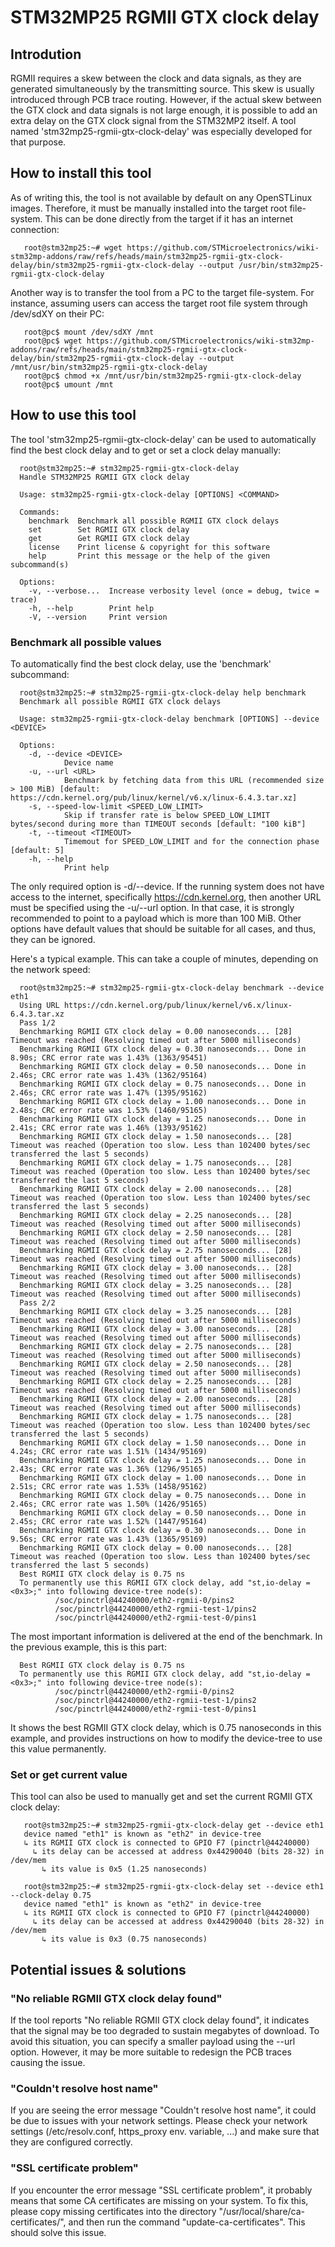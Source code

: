 # STM32MP25 RGMII GTX clock delay

## Introdution

RGMII requires a skew between the clock and data signals, as they are
generated simultaneously by the transmitting source. This skew is
usually introduced through PCB trace routing. However, if the actual
skew between the GTX clock and data signals is not large enough, it is
possible to add an extra delay on the GTX clock signal from the
STM32MP2 itself. A tool named 'stm32mp25-rgmii-gtx-clock-delay' was
especially developed for that purpose.

## How to install this tool

As of writing this, the tool is not available by default on any
OpenSTLinux images. Therefore, it must be manually installed into the
target root file-system. This can be done directly from the target if
it has an internet connection:
```text
   root@stm32mp25:~# wget https://github.com/STMicroelectronics/wiki-stm32mp-addons/raw/refs/heads/main/stm32mp25-rgmii-gtx-clock-delay/bin/stm32mp25-rgmii-gtx-clock-delay --output /usr/bin/stm32mp25-rgmii-gtx-clock-delay
```

Another way is to transfer the tool from a PC to the target
file-system.  For instance, assuming users can access the target root
file system through /dev/sdXY on their PC:
```text
   root@pc$ mount /dev/sdXY /mnt
   root@pc$ wget https://github.com/STMicroelectronics/wiki-stm32mp-addons/raw/refs/heads/main/stm32mp25-rgmii-gtx-clock-delay/bin/stm32mp25-rgmii-gtx-clock-delay --output /mnt/usr/bin/stm32mp25-rgmii-gtx-clock-delay
   root@pc$ chmod +x /mnt/usr/bin/stm32mp25-rgmii-gtx-clock-delay
   root@pc$ umount /mnt
```

## How to use this tool

The tool 'stm32mp25-rgmii-gtx-clock-delay' can be used to
automatically find the best clock delay and to get or set a clock
delay manually:
```text
  root@stm32mp25:~# stm32mp25-rgmii-gtx-clock-delay
  Handle STM32MP25 RGMII GTX clock delay
  
  Usage: stm32mp25-rgmii-gtx-clock-delay [OPTIONS] <COMMAND>
  
  Commands:
    benchmark  Benchmark all possible RGMII GTX clock delays
    set        Set RGMII GTX clock delay
    get        Get RGMII GTX clock delay
    license    Print license & copyright for this software
    help       Print this message or the help of the given subcommand(s)
  
  Options:
    -v, --verbose...  Increase verbosity level (once = debug, twice = trace)
    -h, --help        Print help
    -V, --version     Print version
```

### Benchmark all possible values

To automatically find the best clock delay, use the 'benchmark' subcommand:
```text
  root@stm32mp25:~# stm32mp25-rgmii-gtx-clock-delay help benchmark
  Benchmark all possible RGMII GTX clock delays
  
  Usage: stm32mp25-rgmii-gtx-clock-delay benchmark [OPTIONS] --device <DEVICE>
  
  Options:
    -d, --device <DEVICE>
            Device name
    -u, --url <URL>
            Benchmark by fetching data from this URL (recommended size > 100 MiB) [default: https://cdn.kernel.org/pub/linux/kernel/v6.x/linux-6.4.3.tar.xz]
    -s, --speed-low-limit <SPEED_LOW_LIMIT>
            Skip if transfer rate is below SPEED_LOW_LIMIT bytes/second during more than TIMEOUT seconds [default: "100 kiB"]
    -t, --timeout <TIMEOUT>
            Timemout for SPEED_LOW_LIMIT and for the connection phase [default: 5]
    -h, --help
            Print help
```

The only required option is -d/--device. If the running system does
not have access to the internet, specifically <https://cdn.kernel.org>,
then another URL must be specified using the -u/--url option. In that
case, it is strongly recommended to point to a payload which is more
than 100 MiB. Other options have default values that should be
suitable for all cases, and thus, they can be ignored.

Here's a typical example. This can take a couple of minutes, depending
on the network speed:
```text
  root@stm32mp25:~# stm32mp25-rgmii-gtx-clock-delay benchmark --device eth1
  Using URL https://cdn.kernel.org/pub/linux/kernel/v6.x/linux-6.4.3.tar.xz
  Pass 1/2
  Benchmarking RGMII GTX clock delay = 0.00 nanoseconds... [28] Timeout was reached (Resolving timed out after 5000 milliseconds)
  Benchmarking RGMII GTX clock delay = 0.30 nanoseconds... Done in 8.90s; CRC error rate was 1.43% (1363/95451)
  Benchmarking RGMII GTX clock delay = 0.50 nanoseconds... Done in 2.46s; CRC error rate was 1.43% (1362/95164)
  Benchmarking RGMII GTX clock delay = 0.75 nanoseconds... Done in 2.46s; CRC error rate was 1.47% (1395/95162)
  Benchmarking RGMII GTX clock delay = 1.00 nanoseconds... Done in 2.48s; CRC error rate was 1.53% (1460/95165)
  Benchmarking RGMII GTX clock delay = 1.25 nanoseconds... Done in 2.41s; CRC error rate was 1.46% (1393/95162)
  Benchmarking RGMII GTX clock delay = 1.50 nanoseconds... [28] Timeout was reached (Operation too slow. Less than 102400 bytes/sec transferred the last 5 seconds)
  Benchmarking RGMII GTX clock delay = 1.75 nanoseconds... [28] Timeout was reached (Operation too slow. Less than 102400 bytes/sec transferred the last 5 seconds)
  Benchmarking RGMII GTX clock delay = 2.00 nanoseconds... [28] Timeout was reached (Operation too slow. Less than 102400 bytes/sec transferred the last 5 seconds)
  Benchmarking RGMII GTX clock delay = 2.25 nanoseconds... [28] Timeout was reached (Resolving timed out after 5000 milliseconds)
  Benchmarking RGMII GTX clock delay = 2.50 nanoseconds... [28] Timeout was reached (Resolving timed out after 5000 milliseconds)
  Benchmarking RGMII GTX clock delay = 2.75 nanoseconds... [28] Timeout was reached (Resolving timed out after 5000 milliseconds)
  Benchmarking RGMII GTX clock delay = 3.00 nanoseconds... [28] Timeout was reached (Resolving timed out after 5000 milliseconds)
  Benchmarking RGMII GTX clock delay = 3.25 nanoseconds... [28] Timeout was reached (Resolving timed out after 5000 milliseconds)
  Pass 2/2
  Benchmarking RGMII GTX clock delay = 3.25 nanoseconds... [28] Timeout was reached (Resolving timed out after 5000 milliseconds)
  Benchmarking RGMII GTX clock delay = 3.00 nanoseconds... [28] Timeout was reached (Resolving timed out after 5000 milliseconds)
  Benchmarking RGMII GTX clock delay = 2.75 nanoseconds... [28] Timeout was reached (Resolving timed out after 5000 milliseconds)
  Benchmarking RGMII GTX clock delay = 2.50 nanoseconds... [28] Timeout was reached (Resolving timed out after 5000 milliseconds)
  Benchmarking RGMII GTX clock delay = 2.25 nanoseconds... [28] Timeout was reached (Resolving timed out after 5000 milliseconds)
  Benchmarking RGMII GTX clock delay = 2.00 nanoseconds... [28] Timeout was reached (Resolving timed out after 5000 milliseconds)
  Benchmarking RGMII GTX clock delay = 1.75 nanoseconds... [28] Timeout was reached (Operation too slow. Less than 102400 bytes/sec transferred the last 5 seconds)
  Benchmarking RGMII GTX clock delay = 1.50 nanoseconds... Done in 4.24s; CRC error rate was 1.51% (1434/95169)
  Benchmarking RGMII GTX clock delay = 1.25 nanoseconds... Done in 2.43s; CRC error rate was 1.36% (1296/95165)
  Benchmarking RGMII GTX clock delay = 1.00 nanoseconds... Done in 2.51s; CRC error rate was 1.53% (1458/95162)
  Benchmarking RGMII GTX clock delay = 0.75 nanoseconds... Done in 2.46s; CRC error rate was 1.50% (1426/95165)
  Benchmarking RGMII GTX clock delay = 0.50 nanoseconds... Done in 2.45s; CRC error rate was 1.52% (1447/95164)
  Benchmarking RGMII GTX clock delay = 0.30 nanoseconds... Done in 9.56s; CRC error rate was 1.43% (1365/95169)
  Benchmarking RGMII GTX clock delay = 0.00 nanoseconds... [28] Timeout was reached (Operation too slow. Less than 102400 bytes/sec transferred the last 5 seconds)
  Best RGMII GTX clock delay is 0.75 ns
  To permanently use this RGMII GTX clock delay, add "st,io-delay = <0x3>;" into following device-tree node(s):
          /soc/pinctrl@44240000/eth2-rgmii-0/pins2
          /soc/pinctrl@44240000/eth2-rgmii-test-1/pins2
          /soc/pinctrl@44240000/eth2-rgmii-test-0/pins1
```

The most important information is delivered at the end of the
benchmark.  In the previous example, this is this part:
```text
  Best RGMII GTX clock delay is 0.75 ns
  To permanently use this RGMII GTX clock delay, add "st,io-delay = <0x3>;" into following device-tree node(s):
          /soc/pinctrl@44240000/eth2-rgmii-0/pins2
          /soc/pinctrl@44240000/eth2-rgmii-test-1/pins2
          /soc/pinctrl@44240000/eth2-rgmii-test-0/pins1
```

It shows the best RGMII GTX clock delay, which is 0.75 nanoseconds in
this example, and provides instructions on how to modify the
device-tree to use this value permanently.


### Set or get current value

This tool can also be used to manually get and set the current RGMII
GTX clock delay:
```text
   root@stm32mp25:~# stm32mp25-rgmii-gtx-clock-delay get --device eth1
   device named "eth1" is known as "eth2" in device-tree
   ↳ its RGMII GTX clock is connected to GPIO F7 (pinctrl@44240000)
     ↳ its delay can be accessed at address 0x44290040 (bits 28-32) in /dev/mem
       ↳ its value is 0x5 (1.25 nanoseconds)

   root@stm32mp25:~# stm32mp25-rgmii-gtx-clock-delay set --device eth1 --clock-delay 0.75
   device named "eth1" is known as "eth2" in device-tree
   ↳ its RGMII GTX clock is connected to GPIO F7 (pinctrl@44240000)
     ↳ its delay can be accessed at address 0x44290040 (bits 28-32) in /dev/mem
       ↳ its value is 0x3 (0.75 nanoseconds)
```

## Potential issues & solutions

### "No reliable RGMII GTX clock delay found"

If the tool reports "No reliable RGMII GTX clock delay found", it
indicates that the signal may be too degraded to sustain
megabytes of download.  To avoid this situation, you can specify
a smaller payload using the --url option. However, it may be more
suitable to redesign the PCB traces causing the issue.

### "Couldn't resolve host name"

If you are seeing the error message "Couldn't resolve host name", it
could be due to issues with your network settings.  Please check your
network settings (/etc/resolv.conf, https_proxy env. variable, ...)
and make sure that they are configured correctly.

### "SSL certificate problem"

If you encounter the error message "SSL certificate problem", it
probably means that some CA certificates are missing on your
system. To fix this, please copy missing certificates into the
directory "/usr/local/share/ca-certificates/", and then run the
command "update-ca-certificates". This should solve this issue.
